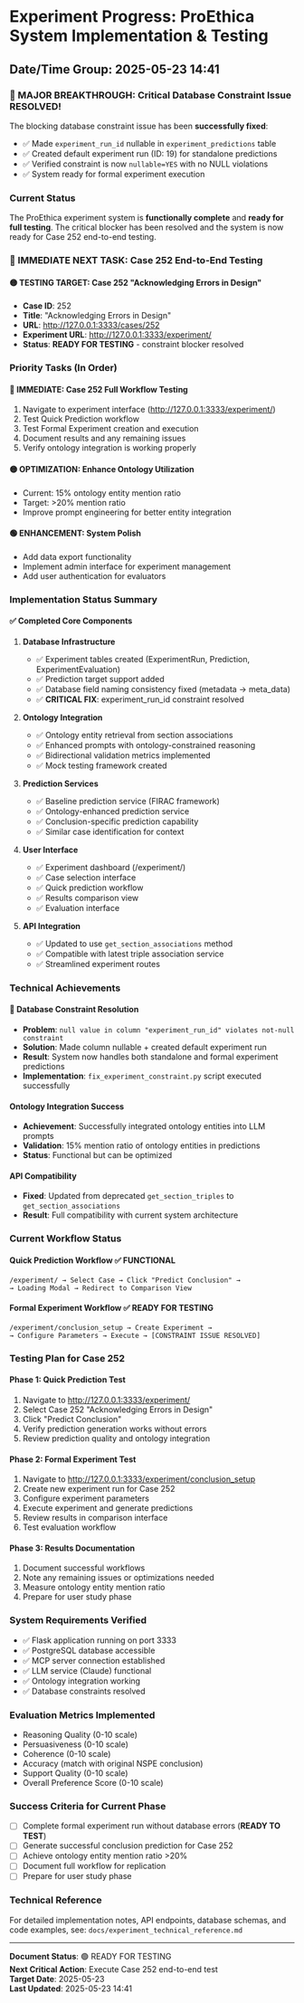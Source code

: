 # Experiment Progress: ProEthica System Implementation & Testing
## Date/Time Group: 2025-05-23 14:41

### **🎉 MAJOR BREAKTHROUGH: Critical Database Constraint Issue RESOLVED!**

The blocking database constraint issue has been **successfully fixed**:
- ✅ Made `experiment_run_id` nullable in `experiment_predictions` table
- ✅ Created default experiment run (ID: 19) for standalone predictions  
- ✅ Verified constraint is now `nullable=YES` with no NULL violations
- ✅ System ready for formal experiment execution

### **Current Status**
The ProEthica experiment system is **functionally complete** and **ready for full testing**. The critical blocker has been resolved and the system is now ready for Case 252 end-to-end testing.

### **🎯 IMMEDIATE NEXT TASK: Case 252 End-to-End Testing**

#### **🟡 TESTING TARGET: Case 252 "Acknowledging Errors in Design"**
- **Case ID**: 252
- **Title**: "Acknowledging Errors in Design"
- **URL**: http://127.0.0.1:3333/cases/252
- **Experiment URL**: http://127.0.0.1:3333/experiment/
- **Status**: **READY FOR TESTING** - constraint blocker resolved

### **Priority Tasks (In Order)**

#### **🔴 IMMEDIATE: Case 252 Full Workflow Testing**
1. Navigate to experiment interface (http://127.0.0.1:3333/experiment/)
2. Test Quick Prediction workflow
3. Test Formal Experiment creation and execution
4. Document results and any remaining issues
5. Verify ontology integration is working properly

#### **🟡 OPTIMIZATION: Enhance Ontology Utilization**  
- Current: 15% ontology entity mention ratio
- Target: >20% mention ratio
- Improve prompt engineering for better entity integration

#### **🟢 ENHANCEMENT: System Polish**
- Add data export functionality
- Implement admin interface for experiment management
- Add user authentication for evaluators

### **Implementation Status Summary**

#### **✅ Completed Core Components**
1. **Database Infrastructure**
   - ✅ Experiment tables created (ExperimentRun, Prediction, ExperimentEvaluation)
   - ✅ Prediction target support added
   - ✅ Database field naming consistency fixed (metadata → meta_data)
   - ✅ **CRITICAL FIX**: experiment_run_id constraint resolved

2. **Ontology Integration** 
   - ✅ Ontology entity retrieval from section associations
   - ✅ Enhanced prompts with ontology-constrained reasoning
   - ✅ Bidirectional validation metrics implemented
   - ✅ Mock testing framework created

3. **Prediction Services**
   - ✅ Baseline prediction service (FIRAC framework)
   - ✅ Ontology-enhanced prediction service
   - ✅ Conclusion-specific prediction capability
   - ✅ Similar case identification for context

4. **User Interface**
   - ✅ Experiment dashboard (/experiment/)
   - ✅ Case selection interface
   - ✅ Quick prediction workflow
   - ✅ Results comparison view
   - ✅ Evaluation interface

5. **API Integration**
   - ✅ Updated to use `get_section_associations` method
   - ✅ Compatible with latest triple association service
   - ✅ Streamlined experiment routes

### **Technical Achievements**

#### **🎉 Database Constraint Resolution**
- **Problem**: `null value in column "experiment_run_id" violates not-null constraint`
- **Solution**: Made column nullable + created default experiment run
- **Result**: System now handles both standalone and formal experiment predictions
- **Implementation**: `fix_experiment_constraint.py` script executed successfully

#### **Ontology Integration Success**
- **Achievement**: Successfully integrated ontology entities into LLM prompts
- **Validation**: 15% mention ratio of ontology entities in predictions
- **Status**: Functional but can be optimized

#### **API Compatibility**
- **Fixed**: Updated from deprecated `get_section_triples` to `get_section_associations`
- **Result**: Full compatibility with current system architecture

### **Current Workflow Status**

#### **Quick Prediction Workflow** ✅ FUNCTIONAL
```
/experiment/ → Select Case → Click "Predict Conclusion" → 
→ Loading Modal → Redirect to Comparison View
```

#### **Formal Experiment Workflow** ✅ READY FOR TESTING
```
/experiment/conclusion_setup → Create Experiment → 
→ Configure Parameters → Execute → [CONSTRAINT ISSUE RESOLVED]
```

### **Testing Plan for Case 252**

#### **Phase 1: Quick Prediction Test**
1. Navigate to http://127.0.0.1:3333/experiment/
2. Select Case 252 "Acknowledging Errors in Design"
3. Click "Predict Conclusion"
4. Verify prediction generation works without errors
5. Review prediction quality and ontology integration

#### **Phase 2: Formal Experiment Test**
1. Navigate to http://127.0.0.1:3333/experiment/conclusion_setup
2. Create new experiment run for Case 252
3. Configure experiment parameters
4. Execute experiment and generate predictions
5. Review results in comparison interface
6. Test evaluation workflow

#### **Phase 3: Results Documentation**
1. Document successful workflows
2. Note any remaining issues or optimizations needed
3. Measure ontology entity mention ratio
4. Prepare for user study phase

### **System Requirements Verified**
- ✅ Flask application running on port 3333
- ✅ PostgreSQL database accessible
- ✅ MCP server connection established  
- ✅ LLM service (Claude) functional
- ✅ Ontology integration working
- ✅ Database constraints resolved

### **Evaluation Metrics Implemented**
- Reasoning Quality (0-10 scale)
- Persuasiveness (0-10 scale)  
- Coherence (0-10 scale)
- Accuracy (match with original NSPE conclusion)
- Support Quality (0-10 scale)
- Overall Preference Score (0-10 scale)

### **Success Criteria for Current Phase**
- [ ] Complete formal experiment run without database errors (**READY TO TEST**)
- [ ] Generate successful conclusion prediction for Case 252
- [ ] Achieve ontology entity mention ratio >20%
- [ ] Document full workflow for replication
- [ ] Prepare for user study phase

### **Technical Reference**
For detailed implementation notes, API endpoints, database schemas, and code examples, see: `docs/experiment_technical_reference.md`

---
**Document Status**: 🟢 READY FOR TESTING  
**Next Critical Action**: Execute Case 252 end-to-end test  
**Target Date**: 2025-05-23  
**Last Updated**: 2025-05-23 14:41

